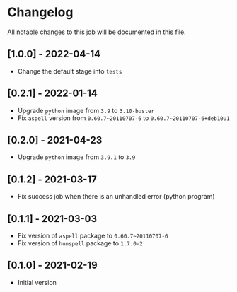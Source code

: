 # Changelog
All notable changes to this job will be documented in this file.

## [1.0.0] - 2022-04-14
* Change the default stage into `tests`

## [0.2.1] - 2022-01-14
* Upgrade `python` image from `3.9` to `3.10-buster`
* Fix `aspell` version from `0.60.7~20110707-6` to `0.60.7~20110707-6+deb10u1`

## [0.2.0] - 2021-04-23
* Upgrade `python` image from `3.9.1` to `3.9`

## [0.1.2] - 2021-03-17
* Fix success job when there is an unhandled error (python program)

## [0.1.1] - 2021-03-03
* Fix version of `aspell` package to `0.60.7~20110707-6`
* Fix version of `hunspell` package to `1.7.0-2`

## [0.1.0] - 2021-02-19
* Initial version